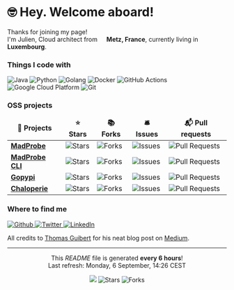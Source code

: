<h1>
    🤓 Hey. Welcome aboard!
</h1>

<p>
    Thanks for joining my page! <br /> 
    I'm Julien, Cloud architect from <img src="https://image.flaticon.com/icons/svg/197/197560.svg" width="13"/> <b>Metz, France</b>, currently living in <img src="https://image.flaticon.com/icons/svg/323/323272.svg" width="13"/> <b>Luxembourg</b>.
</p>

<h3>Things I code with</h3>
<p>
    <img alt="Java" src="https:&#x2F;&#x2F;img.shields.io&#x2F;badge&#x2F;-Java-E34F26?style&#x3D;flat-square&amp;logo&#x3D;java&amp;logoColor&#x3D;white" />
    <img alt="Python" src="https:&#x2F;&#x2F;img.shields.io&#x2F;badge&#x2F;-Python-FB542B?style&#x3D;flat-square&amp;logo&#x3D;python&amp;logoColor&#x3D;white" />
    <img alt="Golang" src="https:&#x2F;&#x2F;img.shields.io&#x2F;badge&#x2F;-Golang-EC4A3F?style&#x3D;flat-square&amp;logo&#x3D;golang&amp;logoColor&#x3D;white" />
    <img alt="Docker" src="https:&#x2F;&#x2F;img.shields.io&#x2F;badge&#x2F;-Docker-46a2f1?style&#x3D;flat-square&amp;logo&#x3D;docker&amp;logoColor&#x3D;white" />
    <img alt="GitHub Actions" src="https:&#x2F;&#x2F;img.shields.io&#x2F;badge&#x2F;-Github_Actions-2088FF?style&#x3D;flat-square&amp;logo&#x3D;github-actions&amp;logoColor&#x3D;white" />
    <img alt="Google Cloud Platform" src="https:&#x2F;&#x2F;img.shields.io&#x2F;badge&#x2F;-Google_Cloud_Platform-13aa52?style&#x3D;flat-square&amp;logo&#x3D;google-cloud&amp;logoColor&#x3D;white" />
    <img alt="Git" src="https:&#x2F;&#x2F;img.shields.io&#x2F;badge&#x2F;-Git-43853d?style&#x3D;flat-square&amp;logo&#x3D;git&amp;logoColor&#x3D;white" />
</p>

<h3>OSS projects</h3>
<table>
    <thead align="center">
        <tr border: none;>
            <td>
                <b>🎁 Projects</b>
            </td>
            <td>
                <b>⭐ Stars</b>
            </td>
            <td>
                <b>📚 Forks</b>
            </td>
            <td>
                <b>🛎 Issues</b>
            </td>
            <td>
                <b>📬 Pull requests</b>
            </td>
        </tr>
    </thead>
    <tbody>
        <tr>
            <td>
                <a href="https://github.com/MadJlzz&#x2F;madprobe">
                    <b>MadProbe</b>
                </a>
            </td>
            <td>
                <img alt="Stars" src="https://img.shields.io/github/stars/MadJlzz&#x2F;madprobe?style=flat-square&labelColor=343b41" />
            </td>
            <td>
                <img alt="Forks" src="https://img.shields.io/github/forks/MadJlzz&#x2F;madprobe?style=flat-square&labelColor=343b41" />
            </td>
            <td>
                <img alt="Issues" src="https://img.shields.io/github/issues/MadJlzz&#x2F;madprobe?style=flat-square&labelColor=343b41" />
            </td>
            <td>
                <img alt="Pull Requests" src="https://img.shields.io/github/issues-pr/MadJlzz&#x2F;madprobe?style=flat-square&labelColor=343b41" />
            </td>
        </tr>
        <tr>
            <td>
                <a href="https://github.com/MadJlzz&#x2F;madprobectl">
                    <b>MadProbe CLI</b>
                </a>
            </td>
            <td>
                <img alt="Stars" src="https://img.shields.io/github/stars/MadJlzz&#x2F;madprobectl?style=flat-square&labelColor=343b41" />
            </td>
            <td>
                <img alt="Forks" src="https://img.shields.io/github/forks/MadJlzz&#x2F;madprobectl?style=flat-square&labelColor=343b41" />
            </td>
            <td>
                <img alt="Issues" src="https://img.shields.io/github/issues/MadJlzz&#x2F;madprobectl?style=flat-square&labelColor=343b41" />
            </td>
            <td>
                <img alt="Pull Requests" src="https://img.shields.io/github/issues-pr/MadJlzz&#x2F;madprobectl?style=flat-square&labelColor=343b41" />
            </td>
        </tr>
        <tr>
            <td>
                <a href="https://github.com/MadJlzz&#x2F;gopypi">
                    <b>Gopypi</b>
                </a>
            </td>
            <td>
                <img alt="Stars" src="https://img.shields.io/github/stars/MadJlzz&#x2F;gopypi?style=flat-square&labelColor=343b41" />
            </td>
            <td>
                <img alt="Forks" src="https://img.shields.io/github/forks/MadJlzz&#x2F;gopypi?style=flat-square&labelColor=343b41" />
            </td>
            <td>
                <img alt="Issues" src="https://img.shields.io/github/issues/MadJlzz&#x2F;gopypi?style=flat-square&labelColor=343b41" />
            </td>
            <td>
                <img alt="Pull Requests" src="https://img.shields.io/github/issues-pr/MadJlzz&#x2F;gopypi?style=flat-square&labelColor=343b41" />
            </td>
        </tr>
        <tr>
            <td>
                <a href="https://github.com/MadJlzz&#x2F;chaloperie">
                    <b>Chaloperie</b>
                </a>
            </td>
            <td>
                <img alt="Stars" src="https://img.shields.io/github/stars/MadJlzz&#x2F;chaloperie?style=flat-square&labelColor=343b41" />
            </td>
            <td>
                <img alt="Forks" src="https://img.shields.io/github/forks/MadJlzz&#x2F;chaloperie?style=flat-square&labelColor=343b41" />
            </td>
            <td>
                <img alt="Issues" src="https://img.shields.io/github/issues/MadJlzz&#x2F;chaloperie?style=flat-square&labelColor=343b41" />
            </td>
            <td>
                <img alt="Pull Requests" src="https://img.shields.io/github/issues-pr/MadJlzz&#x2F;chaloperie?style=flat-square&labelColor=343b41" />
            </td>
        </tr>
    </tbody>
</table>


<h3>Where to find me</h3>
<p>
    <a href="https://github.com/MadJlzz" target="_blank">
        <img alt="Github" src="https://img.shields.io/badge/GitHub-%2312100E.svg?&style=for-the-badge&logo=Github&logoColor=white" />
    </a>
    <a href="https://twitter.com/MadJlzz" target="_blank">
        <img alt="Twitter" src="https://img.shields.io/badge/twitter-%231DA1F2.svg?&style=for-the-badge&logo=twitter&logoColor=white" />
    </a>
    <a href="https://www.linkedin.com/in/klaer-julien/" target="_blank">
        <img alt="LinkedIn" src="https://img.shields.io/badge/linkedin-%230077B5.svg?&style=for-the-badge&logo=linkedin&logoColor=white" />
    </a>
</p>

<p>
    All credits to <a href="https://github.com/thmsgbrt">Thomas Guibert</a> for his neat blog post on <a href="https://medium.com/swlh/how-to-create-a-self-updating-readme-md-for-your-github-profile-f8b05744ca91">Medium</a>.
</p>

------------
<p align="center">
    This <i>README</i> file is generated <b>every 6 hours</b>! <br /> 
    Last refresh: Monday, 6 September, 14:26 CEST
</p>

<p align="center">
    <img src="https://github.com/MadJlzz/MadJlzz/workflows/README%20build/badge.svg" />
    <img alt="Stars" src="https://img.shields.io/github/stars/MadJlzz/MadJlzz?style=flat-square&labelColor=343b41"/>
    <img alt="Forks" src="https://img.shields.io/github/forks/MadJlzz/MadJlzz?style=flat-square&labelColor=343b41"/>
</p>